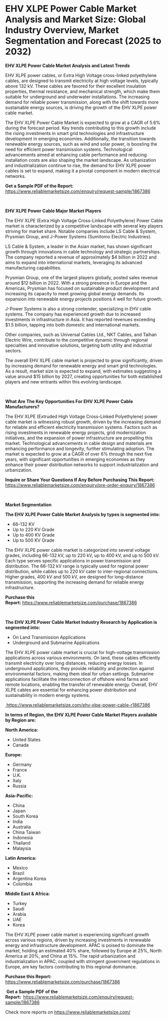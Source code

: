 <p><h1>EHV XLPE Power Cable Market Analysis and Market Size: Global Industry Overview, Market Segmentation and Forecast (2025 to 2032)</h1></p><p><strong>EHV XLPE Power Cable Market Analysis and Latest Trends</strong></p>
<p><p>EHV XLPE power cables, or Extra High Voltage cross-linked polyethylene cables, are designed to transmit electricity at high voltage levels, typically above 132 kV. These cables are favored for their excellent insulation properties, thermal resistance, and mechanical strength, which make them suitable for underground and underwater installations. The increasing demand for reliable power transmission, along with the shift towards more sustainable energy sources, is driving the growth of the EHV XLPE power cable market.</p><p>The EHV XLPE Power Cable Market is expected to grow at a CAGR of 5.6% during the forecast period. Key trends contributing to this growth include the rising investments in smart grid technologies and infrastructure development in emerging economies. Additionally, the transition towards renewable energy sources, such as wind and solar power, is boosting the need for efficient power transmission systems. Technological advancements aimed at enhancing cable performance and reducing installation costs are also shaping the market landscape. As urbanization and industrialization continue to rise, the demand for EHV XLPE power cables is set to expand, making it a pivotal component in modern electrical networks.</p></p>
<p><strong>Get a Sample PDF of the Report:&nbsp;</strong> <a href="https://www.reliablemarketsize.com/enquiry/request-sample/1867386?utm_campaign=1103&utm_medium=2&utm_source=Github&utm_content=ia&utm_term=04022025&utm_id=ehv-xlpe-power-cable">https://www.reliablemarketsize.com/enquiry/request-sample/1867386</a></p>
<p>&nbsp;</p>
<p><strong>EHV XLPE Power Cable Major Market Players</strong></p>
<p><p>The EHV XLPE (Extra High Voltage Cross-Linked Polyethylene) Power Cable market is characterized by a competitive landscape with several key players striving for market share. Notable companies include LS Cable & System, Prysmian Group, and J-Power Systems (Sumitomo Electric Industries).</p><p>LS Cable & System, a leader in the Asian market, has shown significant growth through innovations in cable technology and strategic partnerships. The company reported a revenue of approximately $4 billion in 2022 and aims to expand into international markets, leveraging its advanced manufacturing capabilities.</p><p>Prysmian Group, one of the largest players globally, posted sales revenue around $12 billion in 2022. With a strong presence in Europe and the Americas, Prysmian has focused on sustainable product development and increasing its capacity to meet growing global energy demands. Its expansion into renewable energy projects positions it well for future growth.</p><p>J-Power Systems is also a strong contender, specializing in EHV cable systems. The company has experienced growth due to increased investments in infrastructure in Asia. It has reported revenues exceeding $1.5 billion, tapping into both domestic and international markets.</p><p>Other companies, such as Universal Cables Ltd., NKT Cables, and Taihan Electric Wire, contribute to the competitive dynamic through regional specialties and innovative solutions, targeting both utility and industrial sectors.</p><p>The overall EHV XLPE cable market is projected to grow significantly, driven by increasing demand for renewable energy and smart grid technologies. As a result, market size is expected to expand, with estimates suggesting a value around $15 billion by 2027, creating opportunities for both established players and new entrants within this evolving landscape.</p></p>
<p>&nbsp;</p>
<p><strong>What Are The Key Opportunities For EHV XLPE Power Cable Manufacturers?</strong></p>
<p><p>The EHV XLPE (Extruded High Voltage Cross-Linked Polyethylene) power cable market is witnessing robust growth, driven by the increasing demand for reliable and efficient electricity transmission systems. Factors such as rising investments in renewable energy projects, grid modernization initiatives, and the expansion of power infrastructure are propelling this market. Technological advancements in cable design and materials are enhancing performance and longevity, further stimulating adoption. The market is expected to grow at a CAGR of over 6% through the next five years, with significant opportunities in emerging economies as they enhance their power distribution networks to support industrialization and urbanization.</p></p>
<p><strong>Inquire or Share Your Questions If Any Before Purchasing This Report:</strong> <a href="https://www.reliablemarketsize.com/enquiry/pre-order-enquiry/1867386?utm_campaign=1103&utm_medium=2&utm_source=Github&utm_content=ia&utm_term=04022025&utm_id=ehv-xlpe-power-cable">https://www.reliablemarketsize.com/enquiry/pre-order-enquiry/1867386</a></p>
<p>&nbsp;</p>
<p><strong>Market Segmentation</strong></p>
<p><strong>The EHV XLPE Power Cable Market Analysis by types is segmented into:</strong></p>
<p><ul><li>66-132 KV</li><li>Up to 220 KV Grade</li><li>Up to 400 KV Grade</li><li>Up to 500 KV Grade</li></ul></p>
<p><p>The EHV XLPE power cable market is categorized into several voltage grades, including 66-132 kV, up to 220 kV, up to 400 kV, and up to 500 kV. Each type serves specific applications in power transmission and distribution. The 66-132 kV range is typically used for regional power distribution, while cables up to 220 kV cater to inter-regional connections. Higher grades, 400 kV and 500 kV, are designed for long-distance transmission, supporting the increasing demand for reliable energy infrastructure.</p></p>
<p><strong>Purchase this Report:&nbsp;</strong><a href="https://www.reliablemarketsize.com/purchase/1867386?utm_campaign=1103&utm_medium=2&utm_source=Github&utm_content=ia&utm_term=04022025&utm_id=ehv-xlpe-power-cable">https://www.reliablemarketsize.com/purchase/1867386</a></p>
<p>&nbsp;</p>
<p><strong>The EHV XLPE Power Cable Market Industry Research by Application is segmented into:</strong></p>
<p><ul><li>On Land Transmission Applications</li><li>Underground and Submarine Applications</li></ul></p>
<p><p>The EHV XLPE power cable market is crucial for high-voltage transmission applications across various environments. On land, these cables efficiently transmit electricity over long distances, reducing energy losses. In underground applications, they provide reliability and protection against environmental factors, making them ideal for urban settings. Submarine applications facilitate the interconnection of offshore wind farms and remote locations, enabling the transfer of renewable energy. Overall, EHV XLPE cables are essential for enhancing power distribution and sustainability in modern energy systems.</p></p>
<p><a href="https://www.reliablemarketsize.com/ehv-xlpe-power-cable-r1867386?utm_campaign=1103&utm_medium=2&utm_source=Github&utm_content=ia&utm_term=04022025&utm_id=ehv-xlpe-power-cable">&nbsp;https://www.reliablemarketsize.com/ehv-xlpe-power-cable-r1867386</a></p>
<p><strong>In terms of Region, the EHV XLPE Power Cable Market Players available by Region are:</strong></p>
<p>
    <p> <strong> North America: </strong>
        <ul>
            <li>United States</li>
            <li>Canada</li>
        </ul>
        </p> 
    <p> <strong> Europe: </strong>
        <ul>
            <li>Germany</li>
            <li>France</li>
            <li>U.K.</li>
            <li>Italy</li>
            <li>Russia</li>
        </ul>
        </p> 
    <p> <strong> Asia-Pacific: </strong>
        <ul>
            <li>China</li>
            <li>Japan</li>
            <li>South Korea</li>
            <li>India</li>
            <li>Australia</li>
            <li>China Taiwan</li>
            <li>Indonesia</li>
            <li>Thailand</li>
            <li>Malaysia</li>
        </ul>
        </p> 
    <p> <strong> Latin America: </strong>
        <ul>
            <li>Mexico</li>
            <li>Brazil</li>
            <li>Argentina Korea</li>
            <li>Colombia</li>
        </ul>
        </p> 
    <p> <strong> Middle East & Africa: </strong>
        <ul>
            <li>Turkey</li>
            <li>Saudi</li>
            <li>Arabia</li>
            <li>UAE</li>
            <li>Korea</li>
        </ul>
    </p>
    </p>
<p><p>The EHV XLPE power cable market is experiencing significant growth across various regions, driven by increasing investments in renewable energy and infrastructure development. APAC is poised to dominate the market, holding an estimated 40% share, followed by Europe at 25%, North America at 20%, and China at 15%. The rapid urbanization and industrialization in APAC, coupled with stringent government regulations in Europe, are key factors contributing to this regional dominance.</p></p>
<p><strong>Purchase this Report: </strong><a href="https://www.reliablemarketsize.com/purchase/1867386?utm_campaign=1103&utm_medium=2&utm_source=Github&utm_content=ia&utm_term=04022025&utm_id=ehv-xlpe-power-cable">https://www.reliablemarketsize.com/purchase/1867386</a></p>
<p>&nbsp;<strong>Get a Sample PDF of the Report:&nbsp;&nbsp;</strong><a href="https://www.reliablemarketsize.com/enquiry/request-sample/1867386?utm_campaign=1103&utm_medium=2&utm_source=Github&utm_content=ia&utm_term=04022025&utm_id=ehv-xlpe-power-cable">https://www.reliablemarketsize.com/enquiry/request-sample/1867386</a></p>
<p><strong></strong></p>
<p>Check more reports on <a href="https://www.reliablemarketsize.com/?utm_campaign=1103&utm_medium=2&utm_source=Github&utm_content=ia&utm_term=04022025&utm_id=ehv-xlpe-power-cable">https://www.reliablemarketsize.com/</a></p>
